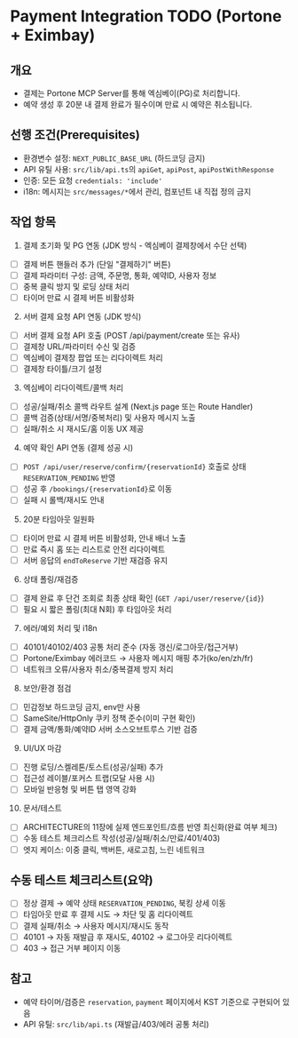 # Payment Integration TODO (Portone + Eximbay)

## 개요

- 결제는 Portone MCP Server를 통해 엑심베이(PG)로 처리합니다.
- 예약 생성 후 20분 내 결제 완료가 필수이며 만료 시 예약은 취소됩니다.

## 선행 조건(Prerequisites)

- 환경변수 설정: `NEXT_PUBLIC_BASE_URL` (하드코딩 금지)
- API 유틸 사용: `src/lib/api.ts`의 `apiGet`, `apiPost`, `apiPostWithResponse`
- 인증: 모든 요청 `credentials: 'include'`
- i18n: 메시지는 `src/messages/*`에서 관리, 컴포넌트 내 직접 정의 금지

## 작업 항목

1. 결제 초기화 및 PG 연동 (JDK 방식 - 엑심베이 결제창에서 수단 선택)

- [ ] 결제 버튼 핸들러 추가 (단일 "결제하기" 버튼)
- [ ] 결제 파라미터 구성: 금액, 주문명, 통화, 예약ID, 사용자 정보
- [ ] 중복 클릭 방지 및 로딩 상태 처리
- [ ] 타이머 만료 시 결제 버튼 비활성화

2. 서버 결제 요청 API 연동 (JDK 방식)

- [ ] 서버 결제 요청 API 호출 (POST /api/payment/create 또는 유사)
- [ ] 결제창 URL/파라미터 수신 및 검증
- [ ] 엑심베이 결제창 팝업 또는 리다이렉트 처리
- [ ] 결제창 타이틀/크기 설정

3. 엑심베이 리다이렉트/콜백 처리

- [ ] 성공/실패/취소 콜백 라우트 설계 (Next.js page 또는 Route Handler)
- [ ] 콜백 검증(상태/서명/중복처리) 및 사용자 메시지 노출
- [ ] 실패/취소 시 재시도/홈 이동 UX 제공

4. 예약 확인 API 연동 (결제 성공 시)

- [ ] `POST /api/user/reserve/confirm/{reservationId}` 호출로 상태 `RESERVATION_PENDING` 반영
- [ ] 성공 후 `/bookings/{reservationId}`로 이동
- [ ] 실패 시 롤백/재시도 안내

5. 20분 타임아웃 일원화

- [ ] 타이머 만료 시 결제 버튼 비활성화, 안내 배너 노출
- [ ] 만료 즉시 홈 또는 리스트로 안전 리다이렉트
- [ ] 서버 응답의 `endToReserve` 기반 재검증 유지

6. 상태 폴링/재검증

- [ ] 결제 완료 후 단건 조회로 최종 상태 확인 (`GET /api/user/reserve/{id}`)
- [ ] 필요 시 짧은 폴링(최대 N회) 후 타임아웃 처리

7. 에러/예외 처리 및 i18n

- [ ] 40101/40102/403 공통 처리 준수 (자동 갱신/로그아웃/접근거부)
- [ ] Portone/Eximbay 에러코드 → 사용자 메시지 매핑 추가(ko/en/zh/fr)
- [ ] 네트워크 오류/사용자 취소/중복결제 방지 처리

8. 보안/환경 점검

- [ ] 민감정보 하드코딩 금지, env만 사용
- [ ] SameSite/HttpOnly 쿠키 정책 준수(이미 구현 확인)
- [ ] 결제 금액/통화/예약ID 서버 소스오브트루스 기반 검증

9. UI/UX 마감

- [ ] 진행 로딩/스켈레톤/토스트(성공/실패) 추가
- [ ] 접근성 레이블/포커스 트랩(모달 사용 시)
- [ ] 모바일 반응형 및 버튼 탭 영역 강화

10. 문서/테스트

- [ ] ARCHITECTURE의 11장에 실제 엔드포인트/흐름 반영 최신화(완료 여부 체크)
- [ ] 수동 테스트 체크리스트 작성(성공/실패/취소/만료/401/403)
- [ ] 엣지 케이스: 이중 클릭, 백버튼, 새로고침, 느린 네트워크

## 수동 테스트 체크리스트(요약)

- [ ] 정상 결제 → 예약 상태 `RESERVATION_PENDING`, 북킹 상세 이동
- [ ] 타임아웃 만료 후 결제 시도 → 차단 및 홈 리다이렉트
- [ ] 결제 실패/취소 → 사용자 메시지/재시도 동작
- [ ] 40101 → 자동 재발급 후 재시도, 40102 → 로그아웃 리다이렉트
- [ ] 403 → 접근 거부 페이지 이동

## 참고

- 예약 타이머/검증은 `reservation`, `payment` 페이지에서 KST 기준으로 구현되어 있음
- API 유틸: `src/lib/api.ts` (재발급/403/에러 공통 처리)
